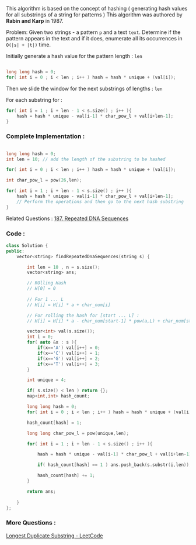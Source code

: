 
This algorithm is based on the concept of hashing ( generating hash values for all substrings of a string for patterns )
This algorithm was authored by **Rabin and Karp** in 1987.

Problem: Given two strings - a pattern `p` and a text `text`. 
Determine if the pattern appears in the text and if it does, enumerate all its occurrences in  `O(|s| + |t|)` time.


Initially generate a hash value for the pattern length : `len`

```cpp

long long hash = 0;
for( int i = 0 ; i < len ; i++ ) hash = hash * unique + (val[i]);

```


Then we slide the window for the next substrings of lengths : `len`

For each substring for :
```cpp
for( int i = 1 ; i + len - 1 < s.size() ; i++ ){
	hash = hash * unique - val[i-1] * char_pow_l + val[i+len-1];
}
```

### Complete Implementation :

```cpp

long long hash = 0;
int len = 10; // add the length of the substring to be hashed

for( int i = 0 ; i < len ; i++ ) hash = hash * unique + (val[i]);

int char_pow_l = pow(26,len);

for( int i = 1 ; i + len - 1 < s.size() ; i++ ){
	hash = hash * unique - val[i-1] * char_pow_l + val[i+len-1];
	// Perform the operations and then go to the next hash substring
}

```


Related Questions :
[187. Repeated DNA Sequences](https://leetcode.com/problems/repeated-dna-sequences/)
### Code :
```cpp
class Solution {
public:
    vector<string> findRepeatedDnaSequences(string s) {

        int len = 10 , n = s.size();
        vector<string> ans;

        // ROlling Hash 
        // H[0] = 0
        
        // For 1 ... L
        // H[i] = H[i] * a + char_num[i]

        // For rolling the hash for [start ... L] :
        // H[i] = H[i] * a - char_num[start-1] * pow(a,L) + char_num[start+L-1]

        vector<int> val(s.size());
        int i = 0;
        for( auto &x : s ){
            if(x=='A') val[i++] = 0;
            if(x=='C') val[i++] = 1;
            if(x=='G') val[i++] = 2;
            if(x=='T') val[i++] = 3;
        }

        int unique = 4;

        if( s.size() < len ) return {};
        map<int,int> hash_count;

        long long hash = 0;
        for( int i = 0 ; i < len ; i++ ) hash = hash * unique + (val[i]);

        hash_count[hash] = 1;

        long long char_pow_l = pow(unique,len);

        for( int i = 1 ; i + len - 1 < s.size() ; i++ ){

            hash = hash * unique - val[i-1] * char_pow_l + val[i+len-1];

            if( hash_count[hash] == 1 ) ans.push_back(s.substr(i,len)); // add only once

            hash_count[hash] += 1;
        }

        return ans;
        
    }
};
```


### More Questions :

[Longest Duplicate Substring - LeetCode](https://leetcode.com/problems/longest-duplicate-substring/description/)


